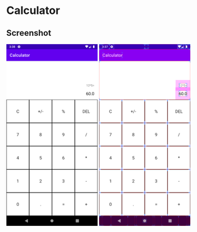 # Calculator

## Screenshot
<img src="https://github.com/cn20082000/calculator/blob/master/doc/calculator-raw.png?raw=true" width="240"/> <img src="https://github.com/cn20082000/calculator/blob/master/doc/calculator-layout.png?raw=true" width="240"/>
